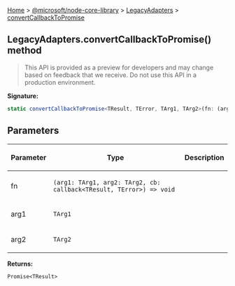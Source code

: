 [Home](./index) &gt; [@microsoft/node-core-library](./node-core-library.md) &gt; [LegacyAdapters](./node-core-library.legacyadapters.md) &gt; [convertCallbackToPromise](./node-core-library.legacyadapters.convertcallbacktopromise_2.md)

## LegacyAdapters.convertCallbackToPromise() method

> This API is provided as a preview for developers and may change based on feedback that we receive. Do not use this API in a production environment.
> 

<b>Signature:</b>

```typescript
static convertCallbackToPromise<TResult, TError, TArg1, TArg2>(fn: (arg1: TArg1, arg2: TArg2, cb: callback<TResult, TError>) => void, arg1: TArg1, arg2: TArg2): Promise<TResult>;
```

## Parameters

|  <p>Parameter</p> | <p>Type</p> | <p>Description</p> |
|  --- | --- | --- |
|  <p>fn</p> | <p>`(arg1: TArg1, arg2: TArg2, cb: callback<TResult, TError>) => void`</p> |  |
|  <p>arg1</p> | <p>`TArg1`</p> |  |
|  <p>arg2</p> | <p>`TArg2`</p> |  |

<b>Returns:</b>

`Promise<TResult>`

